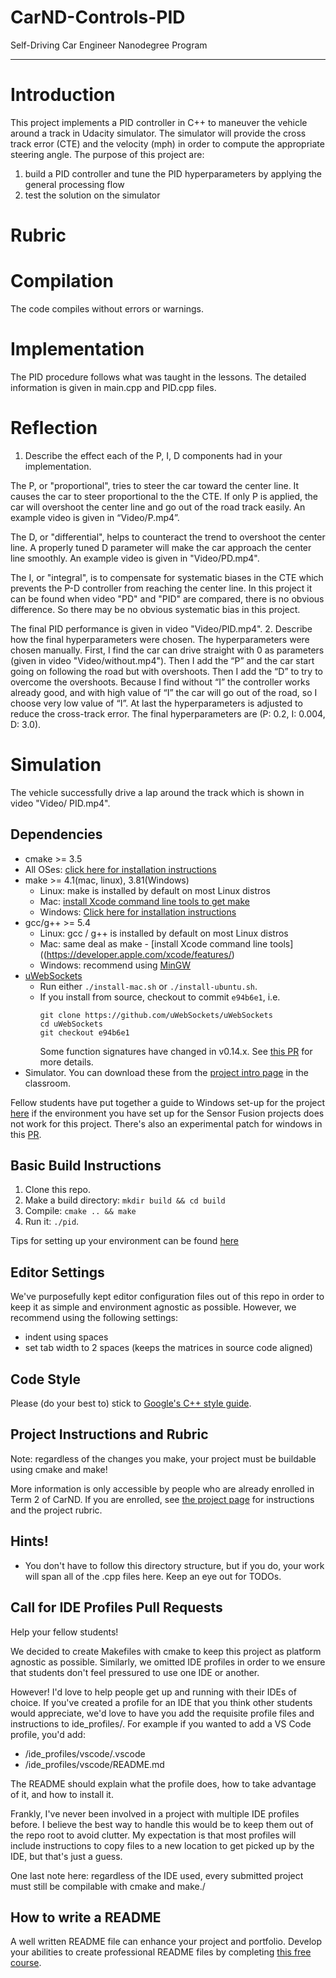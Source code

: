# CarND-Controls-PID
Self-Driving Car Engineer Nanodegree Program

---
# Introduction
This project implements a PID controller in C++ to maneuver the vehicle around a track in Udacity simulator. The simulator will provide the cross track error (CTE) and the velocity (mph) in order to compute the appropriate steering angle. The purpose of this project are:

1. build a PID controller and tune the PID hyperparameters by applying the general processing flow
2. test the solution on the simulator

# Rubric
# Compilation
The code compiles without errors or warnings.
# Implementation
The PID procedure follows what was taught in the lessons. The detailed information is given in main.cpp and PID.cpp files.
# Reflection
1. Describe the effect each of the P, I, D components had in your implementation.

The P, or "proportional", tries to steer the car toward the center line. It causes the car to steer proportional to the the CTE. If only P is applied, the car will overshoot the center line and go out of the road track easily. An example video is given in “Video/P.mp4”.

The D, or "differential", helps to counteract the trend to overshoot the center line. A properly tuned D parameter will make the car approach the center line smoothly. An example video is given in "Video/PD.mp4".

The I, or "integral", is to compensate for systematic biases in the CTE which prevents the P-D controller from reaching the center line. In this project it can be found when video "PD" and "PID" are compared, there is no obvious difference. So there may be no obvious systematic bias in this project.

The final PID performance is given in video "Video/PID.mp4". 2. Describe how the final hyperparameters were chosen.
The hyperparameters were chosen manually. First, I find the car can drive straight with 0 as parameters (given in video "Video/without.mp4"). Then I add the “P” and the car start going on following the road but with overshoots. Then I add the “D” to try to overcome the overshoots. Because I find without “I” the controller works already good, and with high value of “I” the car will go out of the road, so I choose very low value of “I”. At last the hyperparameters is adjusted to reduce the cross-track error. The final hyperparameters are (P: 0.2, I: 0.004, D: 3.0).
# Simulation

The vehicle successfully drive a lap around the track which is shown in video "Video/ PID.mp4".

## Dependencies

* cmake >= 3.5
 * All OSes: [click here for installation instructions](https://cmake.org/install/)
* make >= 4.1(mac, linux), 3.81(Windows)
  * Linux: make is installed by default on most Linux distros
  * Mac: [install Xcode command line tools to get make](https://developer.apple.com/xcode/features/)
  * Windows: [Click here for installation instructions](http://gnuwin32.sourceforge.net/packages/make.htm)
* gcc/g++ >= 5.4
  * Linux: gcc / g++ is installed by default on most Linux distros
  * Mac: same deal as make - [install Xcode command line tools]((https://developer.apple.com/xcode/features/)
  * Windows: recommend using [MinGW](http://www.mingw.org/)
* [uWebSockets](https://github.com/uWebSockets/uWebSockets)
  * Run either `./install-mac.sh` or `./install-ubuntu.sh`.
  * If you install from source, checkout to commit `e94b6e1`, i.e.
    ```
    git clone https://github.com/uWebSockets/uWebSockets 
    cd uWebSockets
    git checkout e94b6e1
    ```
    Some function signatures have changed in v0.14.x. See [this PR](https://github.com/udacity/CarND-MPC-Project/pull/3) for more details.
* Simulator. You can download these from the [project intro page](https://github.com/udacity/self-driving-car-sim/releases) in the classroom.

Fellow students have put together a guide to Windows set-up for the project [here](https://s3-us-west-1.amazonaws.com/udacity-selfdrivingcar/files/Kidnapped_Vehicle_Windows_Setup.pdf) if the environment you have set up for the Sensor Fusion projects does not work for this project. There's also an experimental patch for windows in this [PR](https://github.com/udacity/CarND-PID-Control-Project/pull/3).

## Basic Build Instructions

1. Clone this repo.
2. Make a build directory: `mkdir build && cd build`
3. Compile: `cmake .. && make`
4. Run it: `./pid`. 

Tips for setting up your environment can be found [here](https://classroom.udacity.com/nanodegrees/nd013/parts/40f38239-66b6-46ec-ae68-03afd8a601c8/modules/0949fca6-b379-42af-a919-ee50aa304e6a/lessons/f758c44c-5e40-4e01-93b5-1a82aa4e044f/concepts/23d376c7-0195-4276-bdf0-e02f1f3c665d)

## Editor Settings

We've purposefully kept editor configuration files out of this repo in order to
keep it as simple and environment agnostic as possible. However, we recommend
using the following settings:

* indent using spaces
* set tab width to 2 spaces (keeps the matrices in source code aligned)

## Code Style

Please (do your best to) stick to [Google's C++ style guide](https://google.github.io/styleguide/cppguide.html).

## Project Instructions and Rubric

Note: regardless of the changes you make, your project must be buildable using
cmake and make!

More information is only accessible by people who are already enrolled in Term 2
of CarND. If you are enrolled, see [the project page](https://classroom.udacity.com/nanodegrees/nd013/parts/40f38239-66b6-46ec-ae68-03afd8a601c8/modules/f1820894-8322-4bb3-81aa-b26b3c6dcbaf/lessons/e8235395-22dd-4b87-88e0-d108c5e5bbf4/concepts/6a4d8d42-6a04-4aa6-b284-1697c0fd6562)
for instructions and the project rubric.

## Hints!

* You don't have to follow this directory structure, but if you do, your work
  will span all of the .cpp files here. Keep an eye out for TODOs.

## Call for IDE Profiles Pull Requests

Help your fellow students!

We decided to create Makefiles with cmake to keep this project as platform
agnostic as possible. Similarly, we omitted IDE profiles in order to we ensure
that students don't feel pressured to use one IDE or another.

However! I'd love to help people get up and running with their IDEs of choice.
If you've created a profile for an IDE that you think other students would
appreciate, we'd love to have you add the requisite profile files and
instructions to ide_profiles/. For example if you wanted to add a VS Code
profile, you'd add:

* /ide_profiles/vscode/.vscode
* /ide_profiles/vscode/README.md

The README should explain what the profile does, how to take advantage of it,
and how to install it.

Frankly, I've never been involved in a project with multiple IDE profiles
before. I believe the best way to handle this would be to keep them out of the
repo root to avoid clutter. My expectation is that most profiles will include
instructions to copy files to a new location to get picked up by the IDE, but
that's just a guess.

One last note here: regardless of the IDE used, every submitted project must
still be compilable with cmake and make./

## How to write a README
A well written README file can enhance your project and portfolio.  Develop your abilities to create professional README files by completing [this free course](https://www.udacity.com/course/writing-readmes--ud777).

